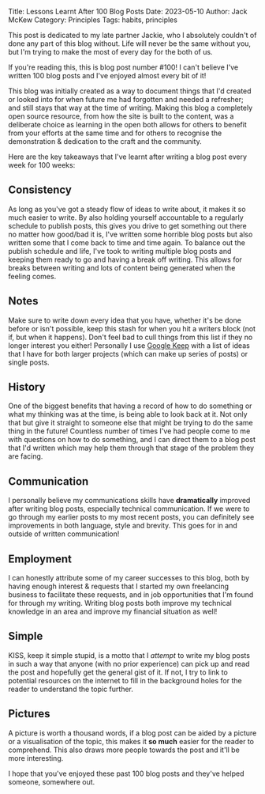 Title: Lessons Learnt After 100 Blog Posts
Date: 2023-05-10
Author: Jack McKew
Category: Principles
Tags: habits, principles

This post is dedicated to my late partner Jackie, who I absolutely couldn't of done any part of this blog without. Life will never be the same without you, but I'm trying to make the most of every day for the both of us.

If you're reading this, this is blog post number #100! I can't believe I've written 100 blog posts and I've enjoyed almost every bit of it!

This blog was initially created as a way to document things that I'd created or looked into for when future me had forgotten and needed a refresher; and still stays that way at the time of writing. Making this blog a completely open source resource, from how the site is built to the content, was a deliberate choice as learning in the open both allows for others to benefit from your efforts at the same time and for others to recognise the demonstration & dedication to the craft and the community.

Here are the key takeaways that I've learnt after writing a blog post every week for 100 weeks:

## Consistency

As long as you've got a steady flow of ideas to write about, it makes it so much easier to write. By also holding yourself accountable to a regularly schedule to publish posts, this gives you drive to get something out there no matter how good/bad it is, I've written some horrible blog posts but also written some that I come back to time and time again. To balance out the publish schedule and life, I've took to writing multiple blog posts and keeping them ready to go and having a break off writing. This allows for breaks between writing and lots of content being generated when the feeling comes.

## Notes

Make sure to write down every idea that you have, whether it's be done before or isn't possible, keep this stash for when you hit a writers block (not if, but when it happens). Don't feel bad to cull things from this list if they no longer interest you either! Personally I use [Google Keep](https://keep.google.com/) with a list of ideas that I have for both larger projects (which can make up series of posts) or single posts.

## History

One of the biggest benefits that having a record of how to do something or what my thinking was at the time, is being able to look back at it. Not only that but give it straight to someone else that might be trying to do the same thing in the future! Countless number of times I've had people come to me with questions on how to do something, and I can direct them to a blog post that I'd written which may help them through that stage of the problem they are facing.

## Communication

I personally believe my communications skills have **dramatically** improved after writing blog posts, especially technical communication. If we were to go through my earlier posts to my most recent posts, you can definitely see improvements in both language, style and brevity. This goes for in and outside of written communication!

## Employment

I can honestly attribute some of my career successes to this blog, both by having enough interest & requests that I started my own freelancing business to facilitate these requests, and in job opportunities that I'm found for through my writing. Writing blog posts both improve my technical knowledge in an area and improve my financial situation as well!

## Simple

KISS, keep it simple stupid, is a motto that I *attempt* to write my blog posts in such a way that anyone (with no prior experience) can pick up and read the post and hopefully get the general gist of it. If not, I try to link to potential resources on the internet to fill in the background holes for the reader to understand the topic further.

## Pictures

A picture is worth a thousand words, if a blog post can be aided by a picture or a visualisation of the topic, this makes it **so much** easier for the reader to comprehend. This also draws more people towards the post and it'll be more interesting.

I hope that you've enjoyed these past 100 blog posts and they've helped someone, somewhere out.
